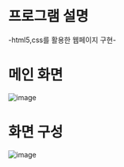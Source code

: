 # 프로그램 설명
-html5,css를 활용한 웹페이지 구현-

# 메인 화면
![image](https://user-images.githubusercontent.com/109999703/180897988-3fcea2ca-946d-48ac-bfb4-4508cc433360.png)

# 화면 구성
![image](https://user-images.githubusercontent.com/109999703/180897864-c266e151-6912-453d-ae89-def1627e8c8f.png)


